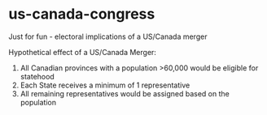 # us-canada-congress
Just for fun - electoral implications of a US/Canada merger

Hypothetical effect of a US/Canada Merger:
1. All Canadian provinces with a population >60,000 would be eligible for statehood
2. Each State receives a minimum of 1 representative
3. All remaining representatives would be assigned based on the population

